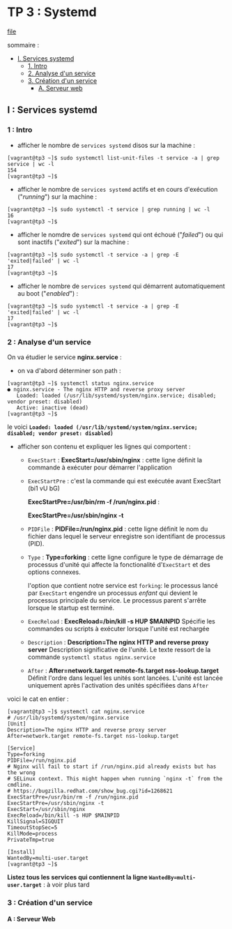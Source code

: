# TP 3 : Systemd

[file](./file)

sommaire :

*   [I. Services systemd](##I-:-Services-systemd)
    *   [1. Intro](###1-:-Intro)
    *   [2. Analyse d'un service](###2-:-Analyse-d'un-service)
    *   [3. Création d'un service](###3-:-Création-d'un-service)
        *   [A. Serveur web](####A-:-Serveur-web)       

## I : Services systemd

### 1 : Intro

- afficher le nombre de ``services systemd`` disos sur la machine :

```
[vagrant@tp3 ~]$ sudo systemctl list-unit-files -t service -a | grep service | wc -l
154
[vagrant@tp3 ~]$
```

- afficher le nombre de ``services systemd`` actifs et en cours d'exécution ("_running_") sur la machine :

```
[vagrant@tp3 ~]$ sudo systemctl -t service | grep running | wc -l
16
[vagrant@tp3 ~]$
```

- afficher le nomdre de ``services systemd`` qui ont échoué ("_failed_") ou qui sont inactifs ("_exited_") sur la machine :

```
[vagrant@tp3 ~]$ sudo systemctl -t service -a | grep -E 'exited|failed' | wc -l
17
[vagrant@tp3 ~]$
```

- afficher le nombre de ``services systemd`` qui démarrent automatiquement au boot ("_enabled_") :

```
[vagrant@tp3 ~]$ sudo systemctl -t service -a | grep -E 'exited|failed' | wc -l
17
[vagrant@tp3 ~]$
```

### 2 : Analyse d'un service 

On va étudier le service __nginx.service__ :

- on va d'abord déterminer son path : 
```
[vagrant@tp3 ~]$ systemctl status nginx.service
● nginx.service - The nginx HTTP and reverse proxy server
   Loaded: loaded (/usr/lib/systemd/system/nginx.service; disabled; vendor preset: disabled)
   Active: inactive (dead)
[vagrant@tp3 ~]$
```
le voici __``Loaded: loaded (/usr/lib/systemd/system/nginx.service; disabled; vendor preset: disabled)``__

*   afficher son contenu et expliquer les lignes qui comportent :

    *   ``ExecStart`` :
        __ExecStart=/usr/sbin/nginx__ : cette ligne définit la commande à exécuter pour démarrer l'application
    *   ``ExecStartPre`` : c'est la commande qui est exécutée avant ExecStart (bi1 vU bG)

        __ExecStartPre=/usr/bin/rm -f /run/nginx.pid__ : 

        __ExecStartPre=/usr/sbin/nginx -t__


    *   ``PIDFile`` : __PIDFile=/run/nginx.pid__ :
        cette ligne définit le nom du fichier dans lequel le serveur enregistre son identifiant de processus (PID).
    *   ``Type`` : __Type=forking__ : cette ligne configure le type de démarrage de processus d'unité qui affecte la fonctionalité d'``ExecStart`` et des options connexes.

        l'option que contient notre service est ``forking``: le processus lancé par ``ExecStart`` engendre un processus _enfant_ qui devient le processus principale du service. Le processus parent s'arrête lorsque le startup est terminé. 
    *   ``ExecReload`` : __ExecReload=/bin/kill -s HUP $MAINPID__ Spécifie les commandes ou scripts à exécuter lorsque l'unité est rechargée
    *   ``Description`` : __Description=The nginx HTTP and reverse proxy server__ Description significative de l'unité. Le texte ressort de la commande ``systemctl status nginx.service``
    *   ``After`` : __After=network.target remote-fs.target nss-lookup.target__ Définit l'ordre dans lequel les unités sont lancées. L'unité est lancée uniquement après l'activation des unités spécifiées dans ``After``

voici le cat en entier : 
```
[vagrant@tp3 ~]$ systemctl cat nginx.service
# /usr/lib/systemd/system/nginx.service
[Unit]
Description=The nginx HTTP and reverse proxy server
After=network.target remote-fs.target nss-lookup.target

[Service]
Type=forking
PIDFile=/run/nginx.pid
# Nginx will fail to start if /run/nginx.pid already exists but has the wrong
# SELinux context. This might happen when running `nginx -t` from the cmdline.
# https://bugzilla.redhat.com/show_bug.cgi?id=1268621
ExecStartPre=/usr/bin/rm -f /run/nginx.pid
ExecStartPre=/usr/sbin/nginx -t
ExecStart=/usr/sbin/nginx
ExecReload=/bin/kill -s HUP $MAINPID
KillSignal=SIGQUIT
TimeoutStopSec=5
KillMode=process
PrivateTmp=true

[Install]
WantedBy=multi-user.target
[vagrant@tp3 ~]$    
```

__Listez tous les services qui contiennent la ligne ``WantedBy=multi-user.target``__ : à voir plus tard 

### 3 : Création d'un service

#### A : Serveur Web

